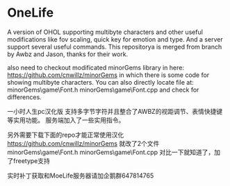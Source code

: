 # OneLife
A version of OHOL supporting multibyte characters and other useful modifications like fov  scaling, quick key for emotion and type. And a server support several useful commands.
This repositorya is merged from branch by Awbz and Jason, thanks for their work.


also need to checkout modificated minorGems library in here:
https://github.com/cnwillz/minorGems
in which there is some code for showing multibyte characters.
You can also directly locate file at:
minorGems\game\Font.h
minorGems\game\Font.cpp
and check for differences.

一小时人生pc汉化版
支持多字节字符并且整合了AWBZ的视距调节、表情快捷键等实用功能。
服务端加入了一些实用指令。

另外需要下载下面的repo才能正常使用汉化
https://github.com/cnwillz/minorGems
就改了2个文件
minorGems\game\Font.h
minorGems\game\Font.cpp
对比一下就知道了，加了freetype支持

实时补丁获取和MoeLife服务器请加企鹅群647814765
